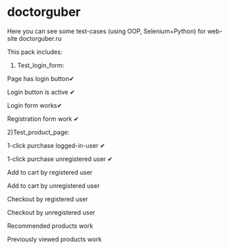 # doctorguber
Here you can see some test-cases (using OOP, Selenium+Python) for web-site doctorguber.ru

This pack includes:

1) Test_login_form:

  Page has login button✔
  
  Login button is active ✔
  
  Login form works✔
  
  Registration form work ✔
  
2)Test_product_page:

  1-click purchase logged-in-user ✔
  
  1-click purchase unregistered user ✔
  
  Add to cart by registered user
  
  Add to cart by unregistered user
  
  Checkout by registered user
  
  Checkout by unregistered user
  
  Recommended products work
  
  Previously viewed products work
